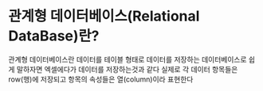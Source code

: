 # 관계형 데이터베이스(Relational DataBase)란?
관계형 데이터베이스란 데이터를 테이블 형태로 데이터를 저장하는 데이터베이스로 쉽게 말하자면 엑셀에다가 데이터를 저장하는것과 같다 실제로 각 데이터 항목들은 row(행)에 저장되고 항목의 속성들은 열(column)이라 표현한다
